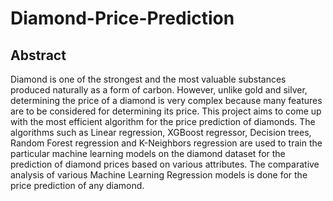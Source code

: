 # Diamond-Price-Prediction

## Abstract

Diamond is one of the strongest and the most valuable substances produced naturally as a form of carbon. However, unlike gold and silver, determining the price of a diamond is very complex because many features are to be considered for determining its price. This project aims to come up with the most efficient algorithm for the price prediction of diamonds. The algorithms such as Linear regression, XGBoost regressor, Decision trees, Random Forest regression and K-Neighbors regression are used to train the particular machine learning models on the diamond dataset for the prediction of diamond prices based on various attributes. The comparative analysis of various Machine Learning Regression models is done for the price prediction of any diamond. 


